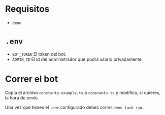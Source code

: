 # Requisitos

- `deno`

# `.env`

- `BOT_TOKEN` El token del bot.
- `ADMIN_ID` El id del administrador que podrá usarlo privadamente.

# Correr el bot

Copia el archivo `constants.example.ts` a `constants.ts` y modifica, si quieres, la hora de envío.

Una vez que tienes el `.env` configurado debes correr `deno task run`.
